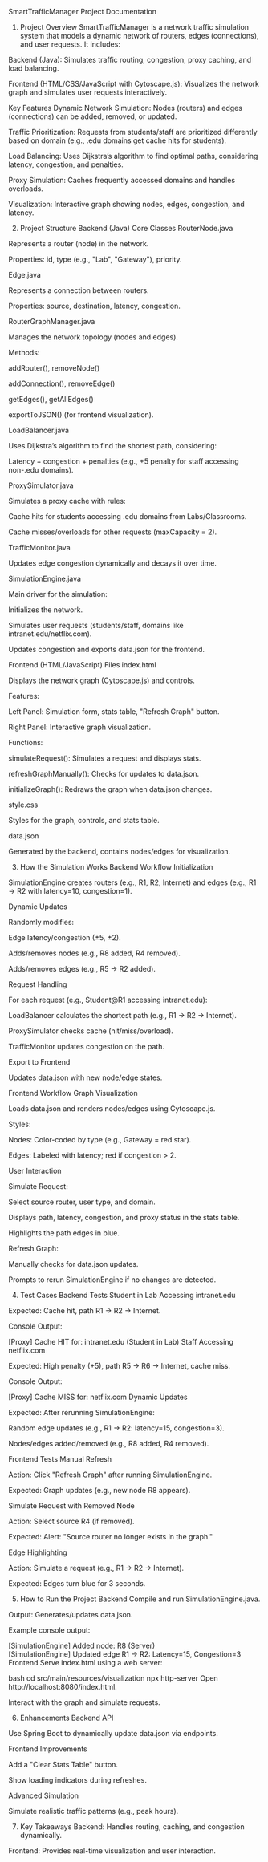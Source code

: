 SmartTrafficManager Project Documentation
1. Project Overview
   SmartTrafficManager is a network traffic simulation system that models a dynamic network of routers, edges (connections), and user requests. It includes:

Backend (Java): Simulates traffic routing, congestion, proxy caching, and load balancing.

Frontend (HTML/CSS/JavaScript with Cytoscape.js): Visualizes the network graph and simulates user requests interactively.

Key Features
Dynamic Network Simulation: Nodes (routers) and edges (connections) can be added, removed, or updated.

Traffic Prioritization: Requests from students/staff are prioritized differently based on domain (e.g., .edu domains get cache hits for students).

Load Balancing: Uses Dijkstra’s algorithm to find optimal paths, considering latency, congestion, and penalties.

Proxy Simulation: Caches frequently accessed domains and handles overloads.

Visualization: Interactive graph showing nodes, edges, congestion, and latency.

2. Project Structure
   Backend (Java)
   Core Classes
   RouterNode.java

Represents a router (node) in the network.

Properties: id, type (e.g., "Lab", "Gateway"), priority.

Edge.java

Represents a connection between routers.

Properties: source, destination, latency, congestion.

RouterGraphManager.java

Manages the network topology (nodes and edges).

Methods:

addRouter(), removeNode()

addConnection(), removeEdge()

getEdges(), getAllEdges()

exportToJSON() (for frontend visualization).

LoadBalancer.java

Uses Dijkstra’s algorithm to find the shortest path, considering:

Latency + congestion + penalties (e.g., +5 penalty for staff accessing non-.edu domains).

ProxySimulator.java

Simulates a proxy cache with rules:

Cache hits for students accessing .edu domains from Labs/Classrooms.

Cache misses/overloads for other requests (maxCapacity = 2).

TrafficMonitor.java

Updates edge congestion dynamically and decays it over time.

SimulationEngine.java

Main driver for the simulation:

Initializes the network.

Simulates user requests (students/staff, domains like intranet.edu/netflix.com).

Updates congestion and exports data.json for the frontend.

Frontend (HTML/JavaScript)
Files
index.html

Displays the network graph (Cytoscape.js) and controls.

Features:

Left Panel: Simulation form, stats table, "Refresh Graph" button.

Right Panel: Interactive graph visualization.

Functions:

simulateRequest(): Simulates a request and displays stats.

refreshGraphManually(): Checks for updates to data.json.

initializeGraph(): Redraws the graph when data.json changes.

style.css

Styles for the graph, controls, and stats table.

data.json

Generated by the backend, contains nodes/edges for visualization.

3. How the Simulation Works
   Backend Workflow
   Initialization

SimulationEngine creates routers (e.g., R1, R2, Internet) and edges (e.g., R1 -> R2 with latency=10, congestion=1).

Dynamic Updates

Randomly modifies:

Edge latency/congestion (±5, ±2).

Adds/removes nodes (e.g., R8 added, R4 removed).

Adds/removes edges (e.g., R5 -> R2 added).

Request Handling

For each request (e.g., Student@R1 accessing intranet.edu):

LoadBalancer calculates the shortest path (e.g., R1 -> R2 -> Internet).

ProxySimulator checks cache (hit/miss/overload).

TrafficMonitor updates congestion on the path.

Export to Frontend

Updates data.json with new node/edge states.

Frontend Workflow
Graph Visualization

Loads data.json and renders nodes/edges using Cytoscape.js.

Styles:

Nodes: Color-coded by type (e.g., Gateway = red star).

Edges: Labeled with latency; red if congestion > 2.

User Interaction

Simulate Request:

Select source router, user type, and domain.

Displays path, latency, congestion, and proxy status in the stats table.

Highlights the path edges in blue.

Refresh Graph:

Manually checks for data.json updates.

Prompts to rerun SimulationEngine if no changes are detected.

4. Test Cases
   Backend Tests
   Student in Lab Accessing intranet.edu

Expected: Cache hit, path R1 -> R2 -> Internet.

Console Output:

[Proxy] Cache HIT for: intranet.edu (Student in Lab)
Staff Accessing netflix.com

Expected: High penalty (+5), path R5 -> R6 -> Internet, cache miss.

Console Output:

[Proxy] Cache MISS for: netflix.com
Dynamic Updates

Expected: After rerunning SimulationEngine:

Random edge updates (e.g., R1 -> R2: latency=15, congestion=3).

Nodes/edges added/removed (e.g., R8 added, R4 removed).

Frontend Tests
Manual Refresh

Action: Click "Refresh Graph" after running SimulationEngine.

Expected: Graph updates (e.g., new node R8 appears).

Simulate Request with Removed Node

Action: Select source R4 (if removed).

Expected: Alert: "Source router no longer exists in the graph."

Edge Highlighting

Action: Simulate a request (e.g., R1 -> R2 -> Internet).

Expected: Edges turn blue for 3 seconds.

5. How to Run the Project
   Backend
   Compile and run SimulationEngine.java.

Output: Generates/updates data.json.

Example console output:

[SimulationEngine] Added node: R8 (Server)  
[SimulationEngine] Updated edge R1 -> R2: Latency=15, Congestion=3  
Frontend
Serve index.html using a web server:

bash
cd src/main/resources/visualization
npx http-server
Open http://localhost:8080/index.html.

Interact with the graph and simulate requests.

6. Enhancements
   Backend API

Use Spring Boot to dynamically update data.json via endpoints.

Frontend Improvements

Add a "Clear Stats Table" button.

Show loading indicators during refreshes.

Advanced Simulation

Simulate realistic traffic patterns (e.g., peak hours).

7. Key Takeaways
   Backend: Handles routing, caching, and congestion dynamically.

Frontend: Provides real-time visualization and user interaction.

